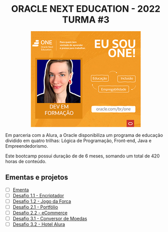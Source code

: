 <span align="center">

# ORACLE NEXT EDUCATION - 2022 TURMA #3

![Aprovada no Oracle One](./Aproved.jpg)

</span>

Em parceria com a Alura, a Oracle disponibiliza um programa de educação dividido em quatro trilhas: Lógica de Programação, Front-end, Java e Empreendedorismo.

Este bootcamp possui duração de de 6 meses, somando um total de 420 horas de conteúdo.


## Ementas e projetos

- [ ] [Ementa](./ementa.md)
- [ ] [Desafio 1.1 - Encriptador]()
- [ ] [Desafio 1.2 - Jogo da Forca]()
- [ ] [Desafio 2.1 - Portfólio]()
- [ ] [Desafio 2.2 - eCommerce]()
- [ ] [Desafio 3.1 - Conversor de Moedas]()
- [ ] [Desafio 3.2 - Hotel Alura]()